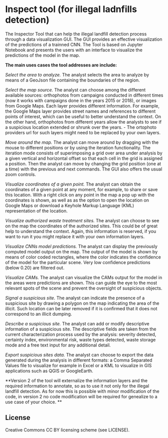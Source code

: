 # Inspect tool (for illegal ladnfills detection)

The Inspector Tool that can help the illegal landfill detection process through a data visualization GUI. The GUI provides an effective visualization of the predictions of a trainned CNN. The Tool is based on Jupyter Notebook and presents the users with an interface to visualize the predictions of the model in the map. 

**The main uses cases the tool addresses are include:**

_Select the area to analyze._ The analyst selects the area to analyze by means of a GeoJson file containing the boundaries of the region.
    
_Select the map source._ The analyst can choose among the different available sources: orthophotos from campaigns conducted in different times (now it works with campaigns done in the years 2015 or 2018), or images from Google Maps. Each layer provides different information. For example, the Google Maps layer provides   street names and references to different points of interest, which can be useful to better understand the context.  On the other hand, orthophotos from different years allow the analysts to see if a suspicious location extended or shrunk over the years. - The ortophoto providers url for such layers might need to be replaced by your own layers.
    
_Move around the map._ The analyst can move around by dragging with the mouse to different positions or by using the iteration functionality. The iteration mode consists of superimposing a grid  over  area under analysis by a given vertical and horizontal offset so that each cell in the grid is assigned a position. Then the analyst can move by changing the grid position (one at a time) with the previous and next commands.  The GUI also offers the usual zoom controls.

_Visualize coordinates of a given point._ The analyst can obtain the coordinates of a given point at any moment, for example, to share or save this location. With a right click on any point in the map a pop up with the coordinates is shown, as well as as the option to open the location on Google Maps or download a Keyhole Markup Language (KML) representation of the location.
    
_Visualize authorized waste treatment sites._ The analyst can choose to see on the map the coordinates of the authorized sites. This could be of great  help to understand the context. Again, this information is reserved, if you want to run it you might replace it with your own information layers.
    
_Visualize CNNs model predictions._ The analyst can display the previously computed model output on the map. The output of the model is shown by means of color coded rectangles, where the color indicates the confidence of the model for the particular scene. Very low confidence predictions (below 0.20) are filtered out.
    
_Visualize CAMs._ The analyst can visualize the CAMs output for the model in the areas were predictions are shown. This can guide the eye to the most relevant spots of the scene and prevent the oversight of suspicious objects. 

_Signal a suspicious site._ The analyst can indicate the presence of a suspicious site by drawing a polygon on the map indicating the area of the illicit. Such location can be later removed if it is confirmed that it does not correspond to an illicit dumping.
    
_Describe a suspicious site._ The analyst can add or modify descriptive information of a suspicious site. The descriptive fields are taken from the current characterization process used by the analysis:  severity detected, certainty index, environmental risk, waste types detected, waste storage mode and a free text input for any additional detail. 

_Export suspicious sites data._ The analyst can choose to export the data generated during the analysis in different formats: a Comma Separated Values file to visualize for example in Excel or a KML to visualize in GIS applications such as QGIS or GoogleEarth. 
    
**Version 2 of the tool will externalize the information layers and the required information to annotate, so as to use it not only for the illegal landfill detection. As for now this is possible with minor modification of the code, in version 2 no code modification will be required for genealize to a use case of your choice.
**


## License
Creative Commons CC BY licensing scheme (see LICENSE). 
